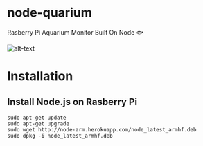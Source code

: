node-quarium
============
Rasberry Pi Aquarium Monitor Built On Node :fish:

![alt-text](https://david-dm.org/cmaylone/node-quarium.png)

# Installation

## Install Node.js on Rasberry Pi

```shell
sudo apt-get update
sudo apt-get upgrade
sudo wget http://node-arm.herokuapp.com/node_latest_armhf.deb
sudo dpkg -i node_latest_armhf.deb
```
